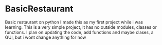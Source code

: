 # BasicRestaurant
Basic restaurant on python
I made this as my first project while i was learning.
This is a very simple project, it has no outside modules, classes or functions.
I plan on updating the code, add functions and maybe clases, a GUI, but i wont change anything for now
